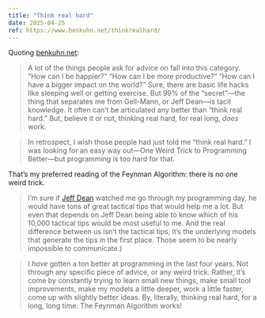 ```yaml
---
title: "Think real hard"
date: 2025-04-25
ref: https://www.benkuhn.net/thinkrealhard/
---
```



Quoting [benkuhn.net](https://www.benkuhn.net/thinkrealhard/):

> A lot of the things people ask for advice on fall into this category. “How can I be happier?” “How can I be more productive?” “How can I have a bigger impact on the world?” Sure, there are basic life hacks like sleeping well or getting exercise. But 99% of the “secret”—the thing that separates me from Gell-Mann, or Jeff Dean—is tacit knowledge. It often can’t be articulated any better than “think real hard.” But, believe it or not, thinking real hard, for real long, *does* work.

> In retrospect, I wish those people had just told me “think real hard.” I was looking for an easy way out—One Weird Trick to Programming Better—but programming is too hard for that.

That’s my preferred reading of the Feynman Algorithm: there is no one weird trick.

> I’m sure if [Jeff Dean](http://www.informatika.bg/jeffdean) watched me go through my programming day, he would have tons of great tactical tips that would help me a lot. But even that depends on Jeff Dean being able to know which of his 10,000 tactical tips would be most useful to me. And the real difference between us isn’t the tactical tips, it’s the underlying models that generate the tips in the first place. Those seem to be nearly impossible to communicate.)

> I *have* gotten a ton better at programming in the last four years. Not through any specific piece of advice, or any weird trick. Rather, it’s come by constantly trying to learn small new things, make small tool improvements, make my models a little deeper, work a little faster, come up with slightly better ideas. By, literally, thinking real hard, for a long, long time. The Feynman Algorithm works!